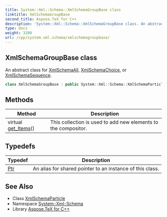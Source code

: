 ```yaml
---
title: System::Xml::Schema::XmlSchemaGroupBase class
linktitle: XmlSchemaGroupBase
second_title: Aspose.TeX for C++
description: 'System::Xml::Schema::XmlSchemaGroupBase class. An abstract class for XmlSchemaAll, XmlSchemaChoice, or XmlSchemaSequence in C++.'
type: docs
weight: 3200
url: /cpp/system.xml.schema/xmlschemagroupbase/
---
```

## XmlSchemaGroupBase class


An abstract class for [XmlSchemaAll](../xmlschemaall/), [XmlSchemaChoice](../xmlschemachoice/), or [XmlSchemaSequence](../xmlschemasequence/).

```cpp
class XmlSchemaGroupBase : public System::Xml::Schema::XmlSchemaParticle
```

## Methods

| Method | Description |
| --- | --- |
| virtual [get_Items](./get_items/)() | This collection is used to add new elements to the compositor. |
## Typedefs

| Typedef | Description |
| --- | --- |
| [Ptr](./ptr/) | An alias for shared pointer to an instance of this class. |
## See Also

* Class [XmlSchemaParticle](../xmlschemaparticle/)
* Namespace [System::Xml::Schema](../)
* Library [Aspose.TeX for C++](../../)
